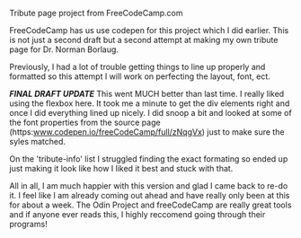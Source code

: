 Tribute page project from FreeCodeCamp.com

FreeCodeCamp has us use codepen for this project which I did earlier. This is not just a second draft but a second attempt at making my 
own tribute page for Dr. Norman Borlaug. 

Previously, I had a lot of trouble getting things to line up properly and formatted so this attempt I will work on perfecting the layout, font,
ect. 

***FINAL DRAFT UPDATE***
This went MUCH better than last time. I really liked using the flexbox here. It took me a minute to get the div elements right and once
I did everything lined up nicely. 
I did snoop a bit and looked at some of the font properties from the source page (https:www.codepen.io/freeCodeCamp/full/zNqgVx) just
to make sure the syles matched.

On the 'tribute-info' list I struggled finding the exact formating so ended up just making it look like how I liked it best and stuck with
that. 

All in all, I am much happier with this version and glad I came back to re-do it. I feel like I am already coming out ahead and have really
only been at this for about a week. The Odin Project and freeCodeCamp are really great tools and if anyone ever reads this, I highly 
reccomend going through their programs!
